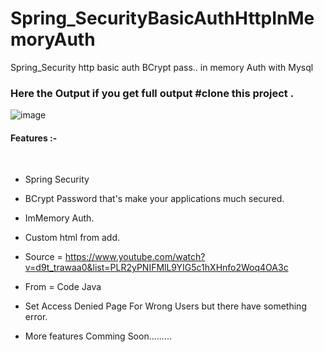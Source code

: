 # Spring_SecurityBasicAuthHttpInMemoryAuth
 Spring_Security http basic auth BCrypt  pass.. in memory Auth with Mysql
 
 ### Here the Output if you get full output #clone  this project .
 ![image](https://user-images.githubusercontent.com/61331272/79615042-9f9e1f80-8123-11ea-8aa6-011bc55f2a61.png)
</br>
<h4></u> Features :-</u></h4> </br>

- Spring Security 

- BCrypt Password that's make your applications much secured.

- ImMemory Auth.

-  Custom html from add.

- Source = https://www.youtube.com/watch?v=d9t_trawaa0&list=PLR2yPNIFMlL9YIG5c1hXHnfo2Woq4OA3c

- From  = Code Java

- Set Access Denied Page For Wrong Users but there have something error.

- More features Comming Soon.........

